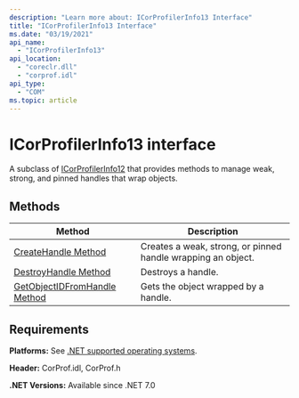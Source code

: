 ```yaml
---
description: "Learn more about: ICorProfilerInfo13 Interface"
title: "ICorProfilerInfo13 Interface"
ms.date: "03/19/2021"
api_name:
  - "ICorProfilerInfo13"
api_location:
  - "coreclr.dll"
  - "corprof.idl"
api_type:
  - "COM"
ms.topic: article
---
```

# ICorProfilerInfo13 interface

 A subclass of [ICorProfilerInfo12](icorprofilerinfo12-interface.md) that provides methods to manage weak, strong, and pinned handles that wrap objects.

## Methods

|Method|Description|
|------------|-----------------|
|[CreateHandle Method](icorprofilerinfo13-createhandle-method.md)|Creates a weak, strong, or pinned handle wrapping an object.|
|[DestroyHandle Method](icorprofilerinfo13-destroyhandle-method.md)|Destroys a handle.|
|[GetObjectIDFromHandle Method](icorprofilerinfo13-getobjectidfromhandle-method.md)|Gets the object wrapped by a handle.|

## Requirements

**Platforms:** See [.NET supported operating systems](https://github.com/dotnet/core/blob/main/os-lifecycle-policy.md).

**Header:** CorProf.idl, CorProf.h

**.NET Versions:** Available since .NET 7.0

